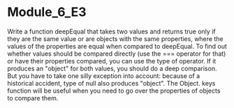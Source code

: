 # Module_6_E3
Write a function deepEqual that takes two values and returns true only if they are the same value or are objects with the same properties, 
where the values of the properties are equal when compared to deepEqual.
To find out whether values should be compared directly (use the === operator for that) 
or have their properties compared, you can use the type of operator. 
If it produces an "object" for both values, you should do a deep comparison. 
But you have to take one silly exception into account: because of a historical accident, type of null also produces "object".
The Object. keys function will be useful when you need to go over the properties of objects to compare them.
